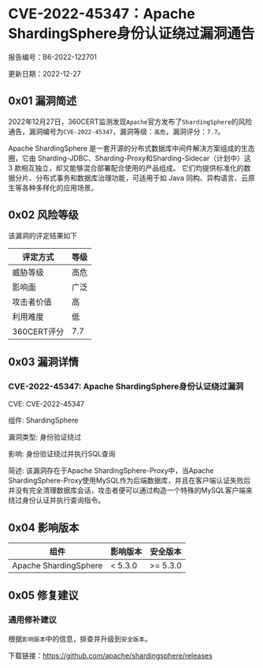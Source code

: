# CVE-2022-45347：Apache ShardingSphere身份认证绕过漏洞通告

报告编号：B6-2022-122701

更新日期：2022-12-27

## 0x01  漏洞简述

2022年12月27日，360CERT监测发现`Apache`官方发布了`ShardingSphere`的风险通告，漏洞编号为`CVE-2022-45347`，漏洞等级：`高危`，漏洞评分：`7.7`。

Apache ShardingSphere 是一套开源的分布式数据库中间件解决方案组成的生态圈，它由 Sharding-JDBC、Sharding-Proxy和Sharding-Sidecar（计划中）这 3 款相互独立，却又能够混合部署配合使用的产品组成。 它们均提供标准化的数据分片、分布式事务和数据库治理功能，可适用于如 Java 同构、异构语言、云原生等各种多样化的应用场景。

## 0x02  风险等级

该漏洞的评定结果如下

| 评定方式    | 等级 |
| ----------- | ---- |
| 威胁等级    | 高危 |
| 影响面      | 广泛 |
| 攻击者价值  | 高   |
| 利用难度    | 低   |
| 360CERT评分 | 7.7  |

## 0x03  漏洞详情

### CVE-2022-45347: Apache ShardingSphere身份认证绕过漏洞

CVE: CVE-2022-45347

组件: ShardingSphere

漏洞类型: 身份验证绕过

影响: 身份验证绕过并执行SQL查询

简述: 该漏洞存在于Apache ShardingSphere-Proxy中，当Apache ShardingSphere-Proxy使用MySQL作为后端数据库，并且在客户端认证失败后并没有完全清理数据库会话，攻击者便可以通过构造一个特殊的MySQL客户端来绕过身份认证并执行查询指令。

## 0x04  影响版本

| 组件                  | 影响版本 | 安全版本 |
| --------------------- | -------- | -------- |
| Apache ShardingSphere | < 5.3.0  | >= 5.3.0 |

## 0x05  修复建议

### 通用修补建议

根据`影响版本`中的信息，排查并升级到`安全版本`。

下载链接：https://github.com/apache/shardingsphere/releases

